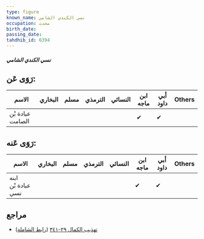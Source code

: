 ```yaml
---
type: figure
known_name: نسي الكندي الشامي
occupation: محدث
birth_date:
passing_date:
tahdhib_id: 6394
---
```

##### نسي الكندي الشامي

## رَوَى عَن:
| الاسم            | البخاري | مسلم | الترمذي | النسائي | ابن ماجه | أبي داود | Others |
| ---------------- | ------- | ---- | ------- | ------- | -------- | -------- | ------ |
| عبادة بْن الصامت |         |      |         |         | ✔        | ✔        |        |
## رَوَى عَنه:
| الاسم              | البخاري | مسلم | الترمذي | النسائي | ابن ماجه | أبي داود | Others |
| ------------------ | ------- | ---- | ------- | ------- | -------- | -------- | ------ |
| ابنه عبادة بْن نسي |         |      |         |         | ✔        | ✔        |        |
## مراجع
- [تهذيب الكمال ٢٩-٣٤١](obsidian://open?vault=Tahdhib-al-Kamal&file=Figures/٦٣٩٤-نسي%20الكندي%20الشامي) ([رابط الشاملة](https://shamela.ws/book/3722/15912))